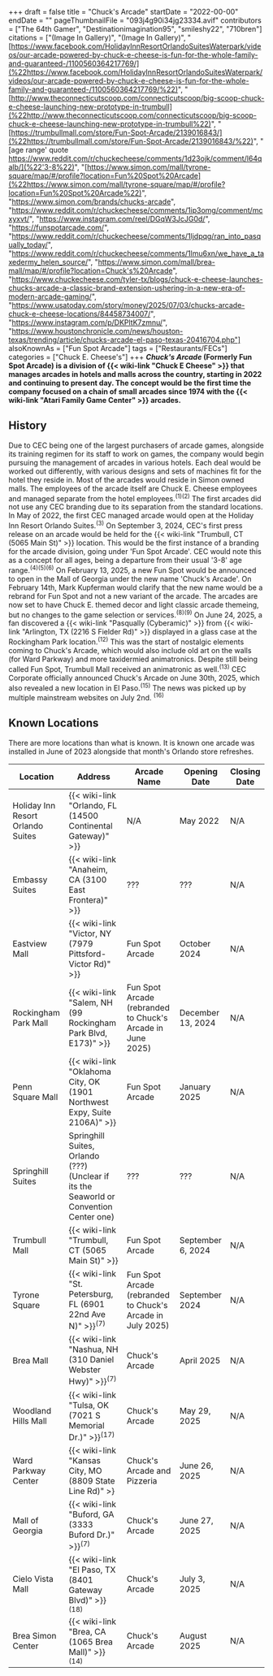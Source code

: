 +++
draft = false
title = "Chuck's Arcade"
startDate = "2022-00-00"
endDate = ""
pageThumbnailFile = "093j4g90i34jg23334.avif"
contributors = ["The 64th Gamer", "Destinationimagination95", "smileshy22", "710bren"]
citations = ["(Image In Gallery)", "(Image In Gallery)", "[https://www.facebook.com/HolidayInnResortOrlandoSuitesWaterpark/videos/our-arcade-powered-by-chuck-e-cheese-is-fun-for-the-whole-family-and-guaranteed-/1100560364217769/](%22https://www.facebook.com/HolidayInnResortOrlandoSuitesWaterpark/videos/our-arcade-powered-by-chuck-e-cheese-is-fun-for-the-whole-family-and-guaranteed-/1100560364217769/%22)", "[http://www.theconnecticutscoop.com/connecticutscoop/big-scoop-chuck-e-cheese-launching-new-prototype-in-trumbull](%22http://www.theconnecticutscoop.com/connecticutscoop/big-scoop-chuck-e-cheese-launching-new-prototype-in-trumbull%22)", "[https://trumbullmall.com/store/Fun-Spot-Arcade/2139016843/](%22https://trumbullmall.com/store/Fun-Spot-Arcade/2139016843/%22)", " [age range' quote https://www.reddit.com/r/chuckecheese/comments/1d23ojk/comment/l64qalb/](%22'3-8%22)", "[https://www.simon.com/mall/tyrone-square/map/#/profile?location=Fun%20Spot%20Arcade](%22https://www.simon.com/mall/tyrone-square/map/#/profile?location=Fun%20Spot%20Arcade%22)", "https://www.simon.com/brands/chucks-arcade", "https://www.reddit.com/r/chuckecheese/comments/1ip3omg/comment/mcxyxvt/", "https://www.instagram.com/reel/DGqW3JcJG0d/", "https://funspotarcade.com/", "https://www.reddit.com/r/chuckecheese/comments/1ljdpqg/ran_into_pasqually_today/", "https://www.reddit.com/r/chuckecheese/comments/1lmu6xn/we_have_a_taxedermy_helen_source/", "https://www.simon.com/mall/brea-mall/map/#/profile?location=Chuck's%20Arcade", "https://www.chuckecheese.com/tyler-tx/blogs/chuck-e-cheese-launches-chucks-arcade-a-classic-brand-extension-ushering-in-a-new-era-of-modern-arcade-gaming/", "https://www.usatoday.com/story/money/2025/07/03/chucks-arcade-chuck-e-cheese-locations/84458734007/", "https://www.instagram.com/p/DKPltK7zmnu/", "https://www.houstonchronicle.com/news/houston-texas/trending/article/chucks-arcade-el-paso-texas-20416704.php"]
alsoKnownAs = ["Fun Spot Arcade"]
tags = ["Restaurants/FECs"]
categories = ["Chuck E. Cheese's"]
+++
***Chuck's Arcade* (Formerly Fun Spot Arcade) is a division of {{< wiki-link "Chuck E Cheese" >}} that manages arcades in hotels and malls across the country, starting in 2022 and continuing to present day.
The concept would be the first time the company focused on a chain of small arcades since 1974 with the {{< wiki-link "Atari Family Game Center" >}} arcades.**

## History

Due to CEC being one of the largest purchasers of arcade games, alongside its training regimen for its staff to work on games, the company would begin pursuing the management of arcades in various hotels. Each deal would be worked out differently, with various designs and sets of machines fit for the hotel they reside in. Most of the arcades would reside in Simon owned malls. The employees of the arcade itself are Chuck E. Cheese employees and managed separate from the hotel employees.<sup>(1)(2)</sup> The first arcades did not use any CEC branding due to its separation from the standard locations.
In May of 2022, the first CEC managed arcade would open at the Holiday Inn Resort Orlando Suites.<sup>(3)</sup>
On September 3, 2024, CEC's first press release on an arcade would be held for the {{< wiki-link "Trumbull, CT (5065 Main St)" >}} location. This would be the first instance of a branding for the arcade division, going under 'Fun Spot Arcade'. CEC would note this as a concept for all ages, being a departure from their usual '3-8' age range.<sup>(4)(5)(6)</sup>
On February 13, 2025, a new Fun Spot would be announced to open in the Mall of Georgia under the new name 'Chuck's Arcade'. On February 14th, Mark Kupferman would clarify that the new name would be a rebrand for Fun Spot and not a new variant of the arcade. The arcades are now set to have Chuck E. themed decor and light classic arcade themeing, but no changes to the game selection or services.<sup>(8)(9)</sup>
On June 24, 2025, a fan discovered a {{< wiki-link "Pasqually (Cyberamic)" >}} from {{< wiki-link "Arlington, TX (2216 S Fielder Rd)" >}} displayed in a glass case at the Rockingham Park location.<sup>(12)</sup> This was the start of nostalgic elements coming to Chuck's Arcade, which would also include old art on the walls (for Ward Parkway) and more taxidermied animatronics. Despite still being called Fun Spot, Trumbull Mall received an animatronic as well.<sup>(13)</sup>
CEC Corporate officially announced Chuck's Arcade on June 30th, 2025, which also revealed a new location in El Paso.<sup>(15)</sup> The news was picked up by multiple mainstream websites on July 2nd. <sup>(16)</sup>

## Known Locations

There are more locations than what is known. It is known one arcade was installed in June of 2023 alongside that month's Orlando store refreshes.

| Location | Address | Arcade Name | Opening Date | Closing Date |
| -------- | ------- | -------- | ------- | -------- |
| Holiday Inn Resort Orlando Suites | {{< wiki-link "Orlando, FL (14500 Continental Gateway)" >}}  |  N/A | May 2022 | N/A |
| Embassy Suites | {{< wiki-link "Anaheim, CA (3100 East Frontera)" >}} | ??? | ??? | N/A |
| Eastview Mall | {{< wiki-link "Victor, NY (7979 Pittsford-Victor Rd)" >}} | Fun Spot Arcade | October 2024 |  N/A |
| Rockingham Park Mall | {{< wiki-link "Salem, NH (99 Rockingham Park Blvd, E173)" >}} | Fun Spot Arcade (rebranded to Chuck's Arcade in June 2025) | December 13, 2024 | N/A |
| Penn Square Mall | {{< wiki-link "Oklahoma City, OK (1901 Northwest Expy, Suite 2106A)" >}} | Fun Spot Arcade | January 2025 | N/A |
| Springhill Suites | Springhill Suites, Orlando (???) (Unclear if its the Seaworld or Convention Center one) | ??? | ??? |  N/A |
| Trumbull Mall | {{< wiki-link "Trumbull, CT (5065 Main St)" >}} | Fun Spot Arcade | September 6, 2024 | N/A |
| Tyrone Square | {{< wiki-link "St. Petersburg, FL (6901 22nd Ave N)" >}}<sup>(7)</sup> | Fun Spot Arcade (rebranded to Chuck's Arcade in July 2025) | September 2024  | N/A  |
| Brea Mall | {{< wiki-link "Nashua, NH (310 Daniel Webster Hwy)" >}}<sup>(7)</sup> | Chuck's Arcade | April 2025 | N/A |
| Woodland Hills Mall | {{< wiki-link "Tulsa, OK (7021 S Memorial Dr.)" >}}<sup>(17)</sup> | Chuck's Arcade | May 29, 2025 | N/A |
| Ward Parkway Center | {{< wiki-link "Kansas City, MO (8809 State Line Rd)" >} | Chuck's Arcade and Pizzeria | June 26, 2025 | N/A |
| Mall of Georgia | {{< wiki-link "Buford, GA (3333 Buford Dr.)" >}}<sup>(7)</sup> | Chuck's Arcade | June 27, 2025 | N/A |
| Cielo Vista Mall | {{< wiki-link "El Paso, TX (8401 Gateway Blvd)" >}}<sup>(18)</sup> | Chuck's Arcade | July 3, 2025 | N/A |
| Brea Simon Center | {{< wiki-link "Brea, CA (1065 Brea Mall)" >}}<sup>(14)</sup> |    Chuck's Arcade | August 2025 | N/A |
